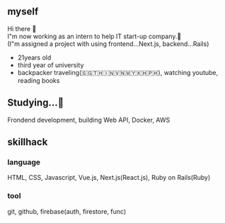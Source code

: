 ## myself
 Hi there 👋<br>
 I"m now working as an intern to help IT start-up company.🎉<br>
(I"m assigned a project with using frontend...Next.js, backend...Rails) 

- 21years old
- third year of university
- backpacker traveling(🇸🇬🇹🇭🇮🇳🇻🇳🇲🇾🇰🇭🇵🇭), watching youtube, reading books

## Studying...📝
Frondend development, building Web API, Docker, AWS

## skillhack

### language
HTML, CSS, Javascript, Vue.js, Next.js(React.js), Ruby on Rails(Ruby)

### tool
git, github, firebase(auth, firestore, func)
